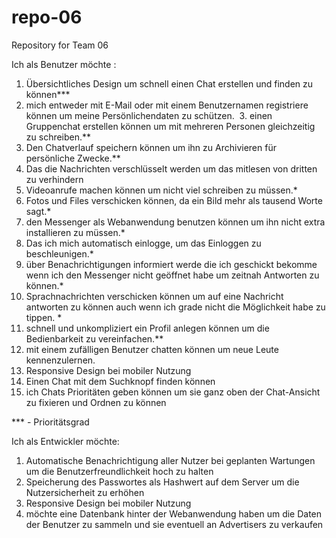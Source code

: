 # repo-06
Repository for Team 06

Ich als Benutzer möchte :
  1. Übersichtliches Design um schnell einen Chat erstellen und finden zu können***
  2. mich entweder mit E-Mail oder mit einem Benutzernamen registriere können um meine Persönlichendaten zu schützen.
  3. einen Gruppenchat erstellen können um mit mehreren Personen gleichzeitig zu schreiben.**
  4. Den Chatverlauf speichern können um ihn zu Archivieren für persönliche Zwecke.**
  5. Das die Nachrichten verschlüsselt werden um das mitlesen von dritten zu verhindern
  6. Videoanrufe machen können um nicht viel schreiben zu müssen.*
  7. Fotos und Files verschicken können, da ein Bild mehr als tausend Worte sagt.*
  8. den Messenger als Webanwendung benutzen können um ihn nicht extra installieren zu müssen.*
  9. Das ich mich automatisch einlogge, um das Einloggen zu beschleunigen.*
  10. über Benachrichtigungen informiert werde die ich geschickt bekomme wenn ich den Messenger nicht geöffnet habe um           zeitnah Antworten zu können.*
  11.  Sprachnachrichten verschicken können um auf eine Nachricht antworten zu können auch wenn ich grade nicht die   Möglichkeit habe zu tippen. *
  12. schnell und unkompliziert ein Profil anlegen können um die Bedienbarkeit zu vereinfachen.**
  13.  mit einem zufälligen Benutzer chatten können um neue Leute kennenzulernen.
  14. Responsive Design bei mobiler Nutzung 
  15. Einen Chat mit dem Suchknopf finden können
  16.  ich Chats Prioritäten geben können um sie ganz oben der Chat-Ansicht zu fixieren und Ordnen 	zu können
  
  
*** - Prioritätsgrad

Ich als Entwickler möchte:
1.	Automatische Benachrichtigung aller Nutzer bei geplanten Wartungen um die Benutzerfreundlichkeit hoch zu halten
2.	Speicherung des Passwortes als Hashwert auf dem Server um die Nutzersicherheit zu erhöhen
3.	Responsive Design bei mobiler Nutzung
4.  möchte eine Datenbank hinter der Webanwendung haben um die Daten der Benutzer zu sammeln und sie eventuell an Advertisers zu verkaufen
